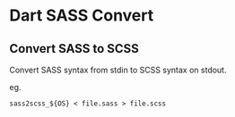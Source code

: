 # Dart SASS Convert

## Convert SASS to SCSS

Convert SASS syntax from stdin to SCSS syntax on stdout.

eg.
```
sass2scss_${OS} < file.sass > file.scss
```
